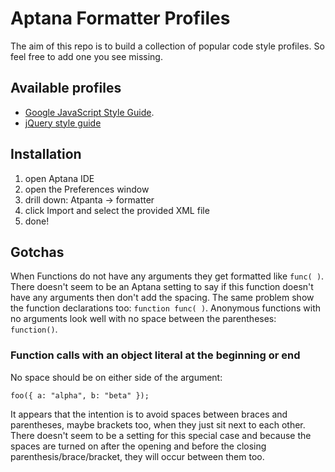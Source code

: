 # Aptana Formatter Profiles

The aim of this repo is to build a collection of popular code style profiles. 
So feel free to add one you see missing.

## Available profiles

* [Google JavaScript Style Guide](http://google-styleguide.googlecode.com/svn/trunk/javascriptguide.xml).
* [jQuery style guide](http://contribute.jquery.org/style-guide/js/)

## Installation

1. open Aptana IDE
2. open the Preferences window
3. drill down: Atpanta -> formatter
4. click Import and select the provided XML file
5. done!

## Gotchas

When Functions do not have any arguments they get formatted like `func( )`.
There doesn't seem to be an Aptana setting to say if this function doesn't
have any arguments then don't add the spacing.  The same problem show the
function declarations too: `function func( )`.  Anonymous functions with no
arguments look well with no space between the parentheses: `function()`.

### Function calls with an object literal at the beginning or end

No space should be on either side of the argument:

	foo({ a: "alpha", b: "beta" });

It appears that the intention is to avoid spaces between braces and
parentheses, maybe brackets too, when they just sit next to each other.
There doesn't seem to be a setting for this special case and because
the spaces are turned on after the opening and before the closing
parenthesis/brace/bracket, they will occur between them too.